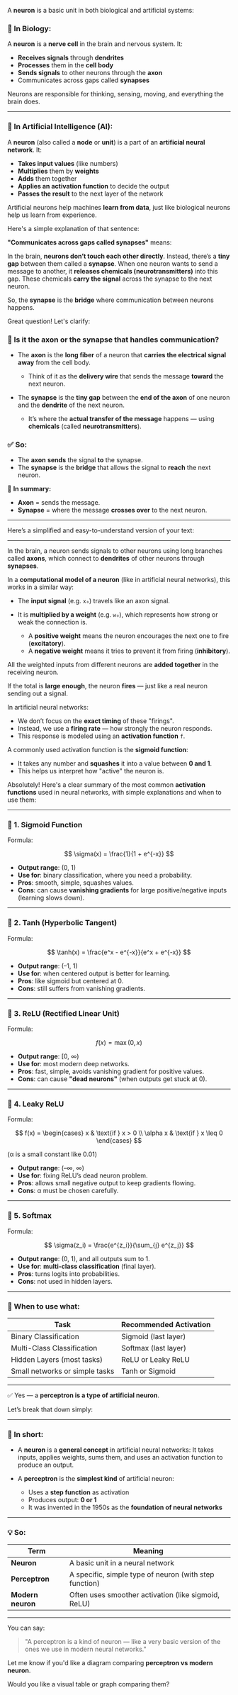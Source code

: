 A **neuron** is a basic unit in both biological and artificial systems:

### 🧠 In Biology:

A **neuron** is a **nerve cell** in the brain and nervous system. It:

* **Receives signals** through **dendrites**
* **Processes** them in the **cell body**
* **Sends signals** to other neurons through the **axon**
* Communicates across gaps called **synapses**

Neurons are responsible for thinking, sensing, moving, and everything the brain does.

---

### 🤖 In Artificial Intelligence (AI):

A **neuron** (also called a **node** or **unit**) is a part of an **artificial neural network**. It:

* **Takes input values** (like numbers)
* **Multiplies** them by **weights**
* **Adds** them together
* **Applies an activation function** to decide the output
* **Passes the result** to the next layer of the network

Artificial neurons help machines **learn from data**, just like biological neurons help us learn from experience.

Here's a simple explanation of that sentence:

**"Communicates across gaps called synapses"** means:

In the brain, **neurons don’t touch each other directly**.
Instead, there’s a **tiny gap** between them called a **synapse**.
When one neuron wants to send a message to another, it **releases chemicals (neurotransmitters)** into this gap.
These chemicals **carry the signal** across the synapse to the next neuron.

So, the **synapse** is the **bridge** where communication between neurons happens.

Great question! Let's clarify:

### 🧠 Is it the **axon** or the **synapse** that handles communication?

* The **axon** is the **long fiber** of a neuron that **carries the electrical signal away** from the cell body.

  * Think of it as the **delivery wire** that sends the message **toward** the next neuron.

* The **synapse** is the **tiny gap** between the **end of the axon** of one neuron and the **dendrite** of the next neuron.

  * It’s where the **actual transfer of the message** happens — using **chemicals** (called **neurotransmitters**).

### ✅ So:

* The **axon** **sends** the signal **to** the synapse.
* The **synapse** is the **bridge** that allows the signal to **reach** the next neuron.

🔁 **In summary:**

* **Axon** = sends the message.
* **Synapse** = where the message **crosses over** to the next neuron.

-----------------------------------------
Here’s a simplified and easy-to-understand version of your text:

---

In the brain, a neuron sends signals to other neurons using long branches called **axons**, which connect to **dendrites** of other neurons through **synapses**.

In a **computational model of a neuron** (like in artificial neural networks), this works in a similar way:

* The **input signal** (e.g. `x₀`) travels like an axon signal.
* It is **multiplied by a weight** (e.g. `w₀`), which represents how strong or weak the connection is.

  * A **positive weight** means the neuron encourages the next one to fire (**excitatory**).
  * A **negative weight** means it tries to prevent it from firing (**inhibitory**).

All the weighted inputs from different neurons are **added together** in the receiving neuron.

If the total is **large enough**, the neuron **fires** — just like a real neuron sending out a signal.

In artificial neural networks:

* We don’t focus on the **exact timing** of these "firings".
* Instead, we use a **firing rate** — how strongly the neuron responds.
* This response is modeled using an **activation function** `f`.

A commonly used activation function is the **sigmoid function**:

* It takes any number and **squashes** it into a value between **0 and 1**.
* This helps us interpret how "active" the neuron is.

Absolutely! Here's a clear summary of the most common **activation functions** used in neural networks, with simple explanations and when to use them:

---

### 🔹 1. **Sigmoid Function**

Formula:

$$
\sigma(x) = \frac{1}{1 + e^{-x}}
$$

* **Output range**: (0, 1)
* **Use for**: binary classification, where you need a probability.
* **Pros**: smooth, simple, squashes values.
* **Cons**: can cause **vanishing gradients** for large positive/negative inputs (learning slows down).

---

### 🔹 2. **Tanh (Hyperbolic Tangent)**

Formula:

$$
\tanh(x) = \frac{e^x - e^{-x}}{e^x + e^{-x}}
$$

* **Output range**: (–1, 1)
* **Use for**: when centered output is better for learning.
* **Pros**: like sigmoid but centered at 0.
* **Cons**: still suffers from vanishing gradients.

---

### 🔹 3. **ReLU (Rectified Linear Unit)**

Formula:

$$
f(x) = \max(0, x)
$$

* **Output range**: \[0, ∞)
* **Use for**: most modern deep networks.
* **Pros**: fast, simple, avoids vanishing gradient for positive values.
* **Cons**: can cause **"dead neurons"** (when outputs get stuck at 0).

---

### 🔹 4. **Leaky ReLU**

Formula:

$$
f(x) = 
\begin{cases}
x & \text{if } x > 0 \\
\alpha x & \text{if } x \leq 0
\end{cases}
$$

(α is a small constant like 0.01)

* **Output range**: (–∞, ∞)
* **Use for**: fixing ReLU’s dead neuron problem.
* **Pros**: allows small negative output to keep gradients flowing.
* **Cons**: α must be chosen carefully.

---

### 🔹 5. **Softmax**

Formula:

$$
\sigma(z_i) = \frac{e^{z_i}}{\sum_{j} e^{z_j}}
$$

* **Output range**: (0, 1), and all outputs sum to 1.
* **Use for**: **multi-class classification** (final layer).
* **Pros**: turns logits into probabilities.
* **Cons**: not used in hidden layers.

---

### 🔹 When to use what:

| Task                           | Recommended Activation |
| ------------------------------ | ---------------------- |
| Binary Classification          | Sigmoid (last layer)   |
| Multi-Class Classification     | Softmax (last layer)   |
| Hidden Layers (most tasks)     | ReLU or Leaky ReLU     |
| Small networks or simple tasks | Tanh or Sigmoid        |

---
✅ Yes — a **perceptron is a type of artificial neuron**.

Let’s break that down simply:

---

### 🧠 In short:

* A **neuron** is a **general concept** in artificial neural networks:
  It takes inputs, applies weights, sums them, and uses an activation function to produce an output.

* A **perceptron** is the **simplest kind** of artificial neuron:

  * Uses a **step function** as activation
  * Produces output: **0 or 1**
  * It was invented in the 1950s as the **foundation of neural networks**

---

### 💡 So:

| Term              | Meaning                                                |
| ----------------- | ------------------------------------------------------ |
| **Neuron**        | A basic unit in a neural network                       |
| **Perceptron**    | A specific, simple type of neuron (with step function) |
| **Modern neuron** | Often uses smoother activation (like sigmoid, ReLU)    |

---

You can say:

> "A perceptron is a kind of neuron — like a very basic version of the ones we use in modern neural networks."

Let me know if you'd like a diagram comparing **perceptron vs modern neuron**.

Would you like a visual table or graph comparing them?






